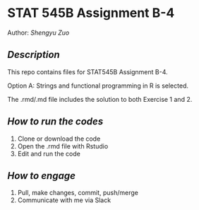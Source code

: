 # STAT 545B Assignment B-4

Author: *Shengyu Zuo*

## *Description*

This repo contains files for STAT545B Assignment B-4.

Option A: Strings and functional programming in R is selected.

The .rmd/.md file includes the solution to both Exercise 1 and 2.

## *How to run the codes*

1.  Clone or download the code
2.  Open the .rmd file with Rstudio
3.  Edit and run the code

## *How to engage*

1.  Pull, make changes, commit, push/merge
2.  Communicate with me via Slack
